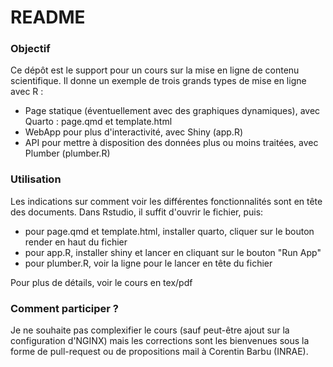 # README #

### Objectif

Ce dépôt est le support pour un cours sur la mise en ligne de contenu scientifique. Il donne un exemple de trois grands types de mise en ligne avec R : 

* Page statique (éventuellement avec des graphiques dynamiques), avec Quarto : page.qmd et template.html
* WebApp pour plus d'interactivité, avec Shiny (app.R)
* API pour mettre à disposition des données plus ou moins traitées, avec Plumber (plumber.R)

### Utilisation
Les indications sur comment voir les différentes fonctionnalités sont en tête des documents.
Dans Rstudio, il suffit d'ouvrir le fichier, puis: 

* pour page.qmd et template.html, installer quarto, cliquer sur le bouton render en haut du fichier
* pour app.R, installer shiny et lancer en cliquant sur le bouton "Run App"
* pour plumber.R, voir la ligne pour le lancer en tête du fichier

Pour plus de détails, voir le cours en tex/pdf

### Comment participer ? 
Je ne souhaite pas complexifier le cours (sauf peut-être ajout sur la configuration d'NGINX) mais les corrections sont les bienvenues sous la forme de pull-request ou de propositions mail à Corentin Barbu (INRAE).
